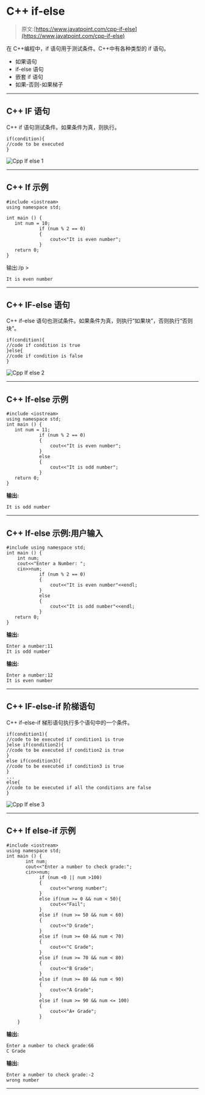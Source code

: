 # C++ if-else

> 原文:[https://www.javatpoint.com/cpp-if-else](https://www.javatpoint.com/cpp-if-else)

在 C++编程中，if 语句用于测试条件。C++中有各种类型的 if 语句。

*   如果语句
*   if-else 语句
*   嵌套 if 语句
*   如果-否则-如果梯子

* * *

## C++ IF 语句

C++ if 语句测试条件。如果条件为真，则执行。

```
if(condition){  
//code to be executed  
}

```

![Cpp If else 1](../Images/78aea00b22d18c6542db5725891e5820.png)

* * *

## C++ If 示例

```
#include <iostream>
using namespace std;

int main () {
   int num = 10;  
            if (num % 2 == 0)  
            {  
                cout<<"It is even number";  
            } 
   return 0;
}

```

输出:/p >

```
It is even number

```

* * *

## C++ IF-else 语句

C++ if-else 语句也测试条件。如果条件为真，则执行“如果块”，否则执行“否则块”。

```
if(condition){  
//code if condition is true  
}else{  
//code if condition is false  
}  

```

![Cpp If else 2](../Images/bdbb544bb80de5a022e20d2dfa68497c.png)

* * *

## C++ If-else 示例

```
#include <iostream>
using namespace std;
int main () {
   int num = 11;  
            if (num % 2 == 0)  
            {  
                cout<<"It is even number";  
            } 
            else
            {  
                cout<<"It is odd number";  
            }
   return 0;
}

```

**输出:**

```
It is odd number

```

* * *

## C++ If-else 示例:用户输入

```
#include using namespace std;
int main () {
    int num;
    cout<<"Enter a Number: ";
    cin>>num;
            if (num % 2 == 0)  
            {  
                cout<<"It is even number"<<endl;  
            } 
            else
            {  
                cout<<"It is odd number"<<endl;  
            }
   return 0;
} 
```

**输出:**

```
Enter a number:11
It is odd number

```

**输出:**

```
Enter a number:12
It is even number

```

* * *

## C++ IF-else-if 阶梯语句

C++ if-else-if 梯形语句执行多个语句中的一个条件。

```
if(condition1){  
//code to be executed if condition1 is true  
}else if(condition2){  
//code to be executed if condition2 is true  
}  
else if(condition3){  
//code to be executed if condition3 is true  
}  
...  
else{  
//code to be executed if all the conditions are false  
}  

```

![Cpp If else 3](../Images/5a3e2bf1d3c2ff23708ca544cd3e10a8.png)

* * *

## C++ If else-if 示例

```
#include <iostream>
using namespace std;
int main () {
       int num;
       cout<<"Enter a number to check grade:";  
       cin>>num;
            if (num <0 || num >100)  
            {  
                cout<<"wrong number";  
            }  
            else if(num >= 0 && num < 50){  
                cout<<"Fail";  
            }  
            else if (num >= 50 && num < 60)  
            {  
                cout<<"D Grade";  
            }  
            else if (num >= 60 && num < 70)  
            {  
                cout<<"C Grade";  
            }  
            else if (num >= 70 && num < 80)  
            {  
                cout<<"B Grade";  
            }  
            else if (num >= 80 && num < 90)  
            {  
                cout<<"A Grade";  
            }  
            else if (num >= 90 && num <= 100)  
            {  
                cout<<"A+ Grade";
            }  
    }  

```

**输出:**

```
Enter a number to check grade:66
C Grade

```

**输出:**

```
Enter a number to check grade:-2
wrong number

```

* * *
